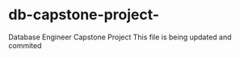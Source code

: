 # db-capstone-project-
Database Engineer Capstone Project
This file is being updated 
and commited

